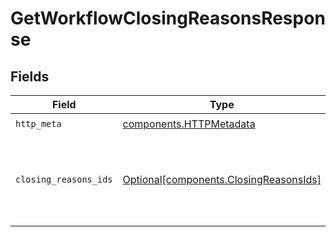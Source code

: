 # GetWorkflowClosingReasonsResponse


## Fields

| Field                                                                                  | Type                                                                                   | Required                                                                               | Description                                                                            |
| -------------------------------------------------------------------------------------- | -------------------------------------------------------------------------------------- | -------------------------------------------------------------------------------------- | -------------------------------------------------------------------------------------- |
| `http_meta`                                                                            | [components.HTTPMetadata](../../models/components/httpmetadata.md)                     | :heavy_check_mark:                                                                     | N/A                                                                                    |
| `closing_reasons_ids`                                                                  | [Optional[components.ClosingReasonsIds]](../../models/components/closingreasonsids.md) | :heavy_minus_sign:                                                                     | Returns the entire catalog of closing reasons for a specific workflow                  |